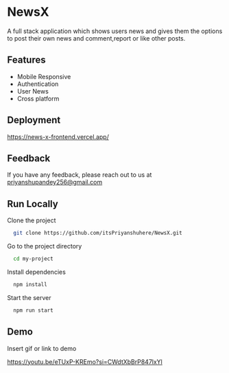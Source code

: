 
# NewsX

A full stack application which shows users news and gives them the options to post their own news and comment,report or like other posts.


## Features

- Mobile Responsive
- Authentication
- User News
- Cross platform


## Deployment

https://news-x-frontend.vercel.app/


## Feedback

If you have any feedback, please reach out to us at priyanshupandey256@gmail.com


## Run Locally

Clone the project

```bash
  git clone https://github.com/itsPriyanshuhere/NewsX.git
```

Go to the project directory

```bash
  cd my-project
```

Install dependencies

```bash
  npm install
```

Start the server

```bash
  npm run start
```


## Demo

Insert gif or link to demo

https://youtu.be/eTUxP-KREmo?si=CWdtXbBrP847lxYl
